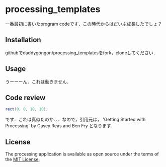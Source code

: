 # processing_templates

一番最初に書いたprogram codeです．この時代からはだいぶ成長したでしょ？

## Installation

githubでdaddygongon/processing_templatesをfork，cloneしてください．

## Usage

うーーーん．これは動きません．

## Code review

``` java
rect(0, 0, 10, 10);
```
です．これは真似たのか．．．なので，引用元は，
'Getting Started with Processing' by Casey Reas and Ben Fry
となります．

## License

The processing application is available as open source under the terms of the [MIT License](https://opensource.org/licenses/MIT), 



